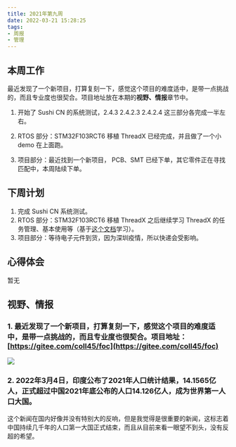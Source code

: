 ```yaml
---
title: 2021年第九周
date: 2022-03-21 15:28:25
tags: 
- 周报
- 管理
---
```


## 本周工作

最近发现了一个新项目，打算复刻一下，感觉这个项目的难度适中，是带一点挑战的，而且专业度也很契合。项目地址放在本期的**视野、情报**章节中。

1. 开始了 Sushi CN 的系统测试，2.4.3 2.4.2.3 2.4.2.4 这三部分各完成一半左右。

2. RTOS 部分：STM32F103RCT6 移植 ThreadX 已经完成，并且做了一个小 demo 在上面跑。

3. 项目部分：最近找到一个新项目， PCB、SMT 已经下单，其它零件正在寻找匹配中，本周陆续下单。

<!-- more -->

## 下周计划

1. 完成 Sushi CN 系统测试。
1. RTOS 部分：STM32F103RCT6 移植 ThreadX 之后继续学习 ThreadX 的任务管理、基本使用等（基于[这个文档]()学习）。
1. 项目部分：等待电子元件到货，因为深圳疫情，所以快递会受影响。
## 心得体会

暂无

## 视野、情报

### 1. 最近发现了一个新项目，打算复刻一下，感觉这个项目的难度适中，是带一点挑战的，而且专业度也很契合。项目地址：[https://gitee.com/coll45/foc](https://gitee.com/coll45/foc)

![](https://gitee.com/babbittry321/blogImages/raw/master/img/20220321133450.png)

### 2.  2022年3月4日，印度公布了2021年人口统计结果，14.1565亿人，正式超过中国2021年底公布的人口14.126亿人，成为世界第一人口大国。  

这个新闻在国内好像并没有特别大的反响，但是我觉得是很重要的新闻，这标志着中国持续几千年的人口第一大国正式结束，而且从目前来看一眼望不到头，没有反超的希望。
